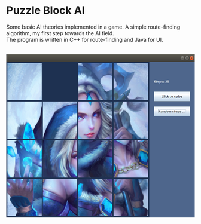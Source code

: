 # Puzzle Block AI
Some basic AI theories implemented in a game. A simple route-finding algorithm, my first step towards the AI field.\
The program is written in C++ for route-finding and Java for UI.\
<br>
<p align="center"><img src="/puzzle-block-ai_preview.png" alt="Preview Image" width="600" height="437"></img></p>

